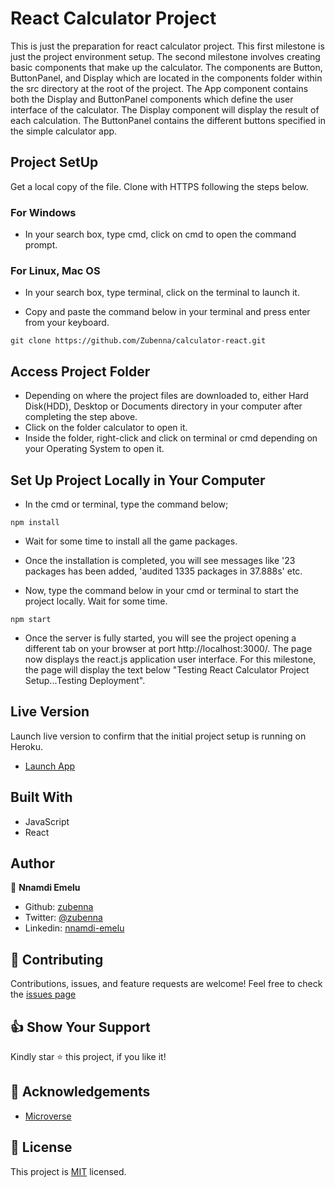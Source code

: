 # React Calculator Project
This is just the preparation for react calculator project. This first milestone is just the project environment setup. The second milestone involves creating basic components that make up the calculator. The components are Button, ButtonPanel, and Display which are located in the components folder within the src directory at the root of the project. The App component contains both the Display and ButtonPanel components which define the user interface of the calculator. The Display component will display the result of each calculation. The ButtonPanel contains the different buttons specified in the simple calculator app.

## Project SetUp
Get a local copy of the file. Clone with HTTPS following the steps below.

### For Windows
- In your search box, type cmd, click on cmd to open the command prompt.

### For Linux, Mac OS
- In your search box, type terminal, click on the terminal to launch it.

- Copy and paste the command below in your terminal and press enter from your keyboard.
```
git clone https://github.com/Zubenna/calculator-react.git
```
## Access Project Folder 
- Depending on where the project files are downloaded to, either Hard Disk(HDD), Desktop or Documents directory in your computer after completing the step above.
- Click on the folder calculator to open it.
- Inside the folder, right-click and click on terminal or cmd depending on your Operating System to open it.

## Set Up Project Locally in Your Computer
- In the cmd or terminal, type the command below;
```
npm install
```
- Wait for some time to install all the game packages.
- Once the installation is completed, you will see messages like '23 packages has been added, 'audited 1335 packages in 37.888s' etc.

- Now, type the command below in your cmd or terminal to start the project locally. Wait for some time.
```
npm start
```
- Once the server is fully started, you will see the project opening a different tab on your browser at port http://localhost:3000/. The page now displays the react.js application user interface. For this milestone, the page will display the text below
"Testing React Calculator Project Setup...Testing Deployment".

## Live Version
Launch live version to confirm that the initial project setup is running on Heroku.
- [Launch App](https://calculator-zubenna.herokuapp.com/)

## Built With
- JavaScript
- React

## Author
👤 **Nnamdi Emelu**
- Github: [zubenna](https://github.com/zubenna)
- Twitter: [@zubenna](https://twitter.com/zubenna)
- Linkedin: [nnamdi-emelu](https://www.linkedin.com/in/nnamdi-emelu/)

## 🤝 Contributing
Contributions, issues, and feature requests are welcome!
Feel free to check the [issues page](https://github.com/Zubenna/calculator-react/issues/new)

## 👍 Show Your Support
Kindly star ⭐️ this project, if you like it!

## :clap: Acknowledgements
- [Microverse](https://www.microverse.org/)

## 📝 License
This project is [MIT](./LICENSE) licensed.
